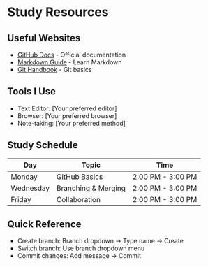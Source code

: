 # Study Resources

## Useful Websites
- [GitHub Docs](https://docs.github.com/) - Official documentation
- [Markdown Guide](https://www.markdownguide.org/) - Learn Markdown
- [Git Handbook](https://guides.github.com/introduction/git-handbook/) - Git basics

## Tools I Use
- Text Editor: [Your preferred editor]
- Browser: [Your preferred browser]
- Note-taking: [Your preferred method]

## Study Schedule
| Day | Topic | Time |
|-----|-------|------|
| Monday | GitHub Basics | 2:00 PM - 3:00 PM |
| Wednesday | Branching & Merging | 2:00 PM - 3:00 PM |
| Friday | Collaboration | 2:00 PM - 3:00 PM |

## Quick Reference
- Create branch: Branch dropdown → Type name → Create
- Switch branch: Use branch dropdown menu
- Commit changes: Add message → Commit
